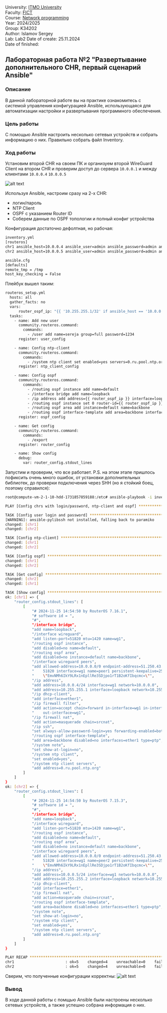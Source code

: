 University: [ITMO University](https://itmo.ru/ru/)  
Faculty: [FICT](https://fict.itmo.ru)  
Course: [Network programming](https://github.com/itmo-ict-faculty/network-programming)  
Year: 2024/2025  
Group: K34202  
Author: Islamov Sergey  
Lab: Lab2
Date of create: 25.11.2024  
Date of finished: 

## Лабораторная работа №2 "Развертывание дополнительного CHR, первый сценарий Ansible"

### Описание
В данной лабораторной работе вы на практике ознакомитесь с системой управления конфигурацией Ansible, использующаяся для автоматизации настройки и развертывания программного обеспечения.
### Цель работы
С помощью Ansible настроить несколько сетевых устройств и собрать информацию о них. Правильно собрать файл Inventory.
### Ход работы

Установим второй CHR на своем ПК и организуем второй WireGuard Client на втором CHR и проверим доступ до сервера `10.0.0.1` и между клиентами `10.0.0.4` `10.0.0.5`

![alt text]()

Используя Ansible, настроим сразу на 2-х CHR:
- логин/пароль
- NTP Client
- OSPF с указанием Router ID
- Соберем данные по OSPF топологии и полный конфиг устройства

Конфигурация достаточно дефолтная, но рабочая:
```bash
inventory.yml
[routeros]
chr1 ansible_host=10.0.0.4 ansible_user=admin ansible_password=admin ansible_connection=network_cli ansible_network_os=routeros
chr2 ansible_host=10.0.0.5 ansible_user=admin ansible_password=admin ansible_connection=network_cli ansible_network_os=routeros

ansible.cfg
[defaults]
remote_tmp = /tmp
host_key_checking = False
```

Плейбук вышел таким:
```bash
routeros_setup.yml                                                                                                           - name: Config chrs with login/password, ntp-client and ospf
  hosts: all
  gather_facts: no
  vars:
      router_ospf_ip: "{{ '10.255.255.1/32' if ansible_host == '10.0.0.4' else '10.255.255.2/32' }}"
  tasks:
    - name: Add new user
      community.routeros.command:
        commands:
          - /user add name=sereja group=full password=1234
      register: user_config

    - name: Config ntp-client
      community.routeros.command:
        commands:
          - /system ntp client set enabled=yes servers=0.ru.pool.ntp.org
      register: ntp_client_config

    - name: Config ospf
      community.routeros.command:
        commands:
          - /routing ospf instance add name=default
          - /interface bridge add name=loopback
          - /ip address add address={{ router_ospf_ip }} interface=loopback
          - /routing ospf instance set 0 router-id={{ router_ospf_ip }}
          - /routing ospf area add instance=default name=backbone
          - /routing ospf interface-template add area=backbone interfaces=ether1 type=ptp
      register: ospf_config

    - name: Get config
      community.routeros.command:
        commands:
          - /export
      register: router_config

    - name: Show config
      debug:
        var: router_config.stdout_lines
```

Запустим и проверим, что все работает. P.S. на этом этапе пришлось пофиксить очень много ошибок, от установки дополнительных библиотек, до проверки подключения через SHH (но я стойкий боец, поэтому справился):

```bash
root@compute-vm-2-1-10-hdd-1731857859188:/etc# ansible-playbook -i inventory.yml routeros_setup.yml

PLAY [Config chrs with login/password, ntp-client and ospf] *********************************************************************************************************************************************************************************

TASK [Config user login and password] *******************************************************************************************************************************************************************************************************
[WARNING]: ansible-pylibssh not installed, falling back to paramiko
changed: [chr1]
changed: [chr2]

TASK [Config ntp-client] ********************************************************************************************************************************************************************************************************************
changed: [chr1]
changed: [chr2]

TASK [Config ospf] **************************************************************************************************************************************************************************************************************************
changed: [chr1]
changed: [chr2]

TASK [Get config] ***************************************************************************************************************************************************************************************************************************
changed: [chr2]
changed: [chr1]

TASK [Show config] **************************************************************************************************************************************************************************************************************************
ok: [chr1] => {
    "router_config.stdout_lines": [
        [
            "# 2024-11-25 14:54:50 by RouterOS 7.16.1",
            "# software id = ",
            "#",
            "/interface bridge",
            "add name=loopback",
            "/interface wireguard",
            "add listen-port=51820 mtu=1420 name=wg1",
            "/routing ospf instance",
            "add disabled=no name=default",
            "/routing ospf area",
            "add disabled=no instance=default name=backbone",
            "/interface wireguard peers",
            "add allowed-address=10.0.0.0/0 endpoint-address=51.250.43.191 endpoint-port=\\",
            "    51820 interface=wg1 name=peer1 persistent-keepalive=25s public-key=\\",
            "    \"EmvNMh6IkY9LRx1nEpllRe3SDjpo1rT1B2oKfIbqcmc=\"",
            "/ip address",
            "add address=10.0.0.4/24 interface=wg1 network=10.0.0.0",
            "add address=10.255.255.1 interface=loopback network=10.255.255.1",
            "/ip dhcp-client",
            "add interface=ether1",
            "/ip firewall filter",
            "add action=accept chain=forward in-interface=wg1 in-interface-list=all \\",
            "    out-interface=wg1",
            "/ip firewall nat",
            "add action=masquerade chain=srcnat",
            "/ip ssh",
            "set always-allow-password-login=yes forwarding-enabled=both",
            "/routing ospf interface-template",
            "add area=backbone disabled=no interfaces=ether1 type=ptp",
            "/system note",
            "set show-at-login=no",
            "/system ntp client",
            "set enabled=yes",
            "/system ntp client servers",
            "add address=0.ru.pool.ntp.org"
        ]
    ]
}
ok: [chr2] => {
    "router_config.stdout_lines": [
        [
            "# 2024-11-25 14:54:50 by RouterOS 7.15.3",
            "# software id = ",
            "#",
            "/interface bridge",
            "add name=loopback",
            "/interface wireguard",
            "add listen-port=51820 mtu=1420 name=wg1",
            "/routing ospf instance",
            "add disabled=no name=default",
            "/routing ospf area",
            "add disabled=no instance=default name=backbone",
            "/interface wireguard peers",
            "add allowed-address=10.0.0.0/0 endpoint-address=51.250.43.191 endpoint-port=\\",
            "    51820 interface=wg1 name=peer2 persistent-keepalive=25s public-key=\\",
            "    \"EmvNMh6IkY9LRx1nEpllRe3SDjpo1rT1B2oKfIbqcmc=\"",
            "/ip address",
            "add address=10.0.0.5/24 interface=wg1 network=10.0.0.0",
            "add address=10.255.255.2 interface=loopback network=10.255.255.2",
            "/ip dhcp-client",
            "add interface=ether1",
            "/ip firewall nat",
            "add action=masquerade chain=srcnat",
            "/routing ospf interface-template",
            "add area=backbone disabled=no interfaces=ether1 type=ptp",
            "/system note",
            "set show-at-login=no",
            "/system ntp client",
            "set enabled=yes",
            "/system ntp client servers",
            "add address=0.ru.pool.ntp.org"
        ]
    ]
}

PLAY RECAP **********************************************************************************************************************************************************************************************************************************
chr1                       : ok=5    changed=4    unreachable=0    failed=0    skipped=0    rescued=0    ignored=0
chr2                       : ok=5    changed=4    unreachable=0    failed=0    skipped=0    rescued=0    ignored=0
```
Сверим, что полученные конфигурации корректны:
![alt text]()


### Вывод
В ходе данной работы с помщью Ansible были настроены несколько сетевых устройств, а также успешно собрана информация о них.
